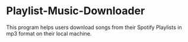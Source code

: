 # Playlist-Music-Downloader
This program helps users download songs from their Spotify Playlists in mp3 format on their local machine.